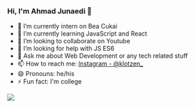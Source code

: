 ### Hi, I'm Ahmad Junaedi 👋

- 🔭 I’m currently intern on Bea Cukai
- 🌱 I’m currently learning JavaScript and React
- 👯 I’m looking to collaborate on Youtube
- 🤔 I’m looking for help with JS ES6
- 💬 Ask me about Web Development or any tech related stuff
- 📫 How to reach me: [Instagram - @klotzen_](https://www.instagram.com/klotzen_/)
- 😄 Pronouns: he/his
- ⚡ Fun fact: I'm college

<img src="https://github-readme-stats.vercel.app/api?username=EinzFiore&&show_icons=true&title_color=ffffff&icon_color=bb2acf&text_color=daf7dc&bg_color=191919"></img>

